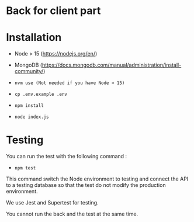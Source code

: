 # Back for client part

# Installation

- Node > 15 (https://nodejs.org/en/)
- MongoDB (https://docs.mongodb.com/manual/administration/install-community/)


- ```nvm use (Not needed if you have Node > 15)```
- ```cp .env.example .env```
- ```npm install```
- ```node index.js```


# Testing

You can run the test with the following command : 
- ```npm test```

This command switch the Node environment to testing and connect the API to a testing database so that the test
do not modify the production environment. 

We use Jest and Supertest for testing.

You cannot run the back and the test at the same time.